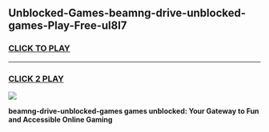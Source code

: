
## Unblocked-Games-beamng-drive-unblocked-games-Play-Free-ul8l7
<h3>
<a href="https://premium76.site?title=beamng-drive-unblocked-games&ref=19M">CLICK TO PLAY</a></h3>
<hr>

<h3>
<a href="https://premium76.site?title=beamng-drive-unblocked-games&ref=19M">CLICK 2 PLAY</a>
  
</h3>

<a href="https://premium76.site?title=beamng-drive-unblocked-games&ref=19M"><img src="https://clearcache.store/games.png"></a>


**beamng-drive-unblocked-games games unblocked: Your Gateway to Fun and Accessible Online Gaming**

